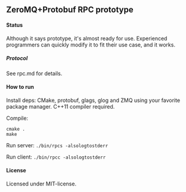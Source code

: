 ## ZeroMQ+Protobuf RPC prototype

#### Status

Although it says prototype, it's almost ready for use. Experienced programmers can quickly modify it to fit their use case, and it works. 

##### Protocol

See rpc.md for details.

#### How to run

Install deps: CMake, protobuf, glags, glog and ZMQ using your favorite package manager. C++11 compiler required.

Compile:

```
cmake .
make
```

Run server: ```./bin/rpcs -alsologtostderr```

Run client: ```./bin/rpcc -alsologtostderr```

#### License

Licensed under MIT-license.